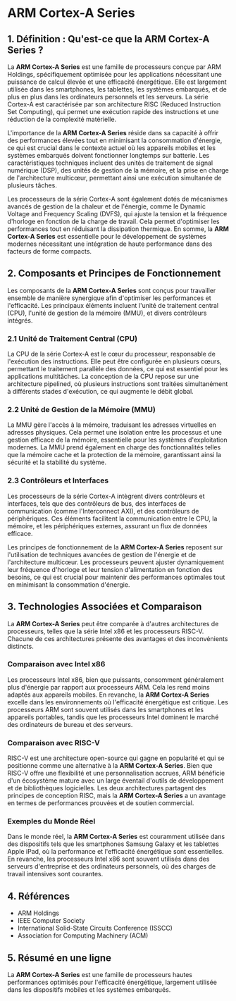 # ARM Cortex-A Series

## 1. Définition : Qu'est-ce que la **ARM Cortex-A Series** ?
La **ARM Cortex-A Series** est une famille de processeurs conçue par ARM Holdings, spécifiquement optimisée pour les applications nécessitant une puissance de calcul élevée et une efficacité énergétique. Elle est largement utilisée dans les smartphones, les tablettes, les systèmes embarqués, et de plus en plus dans les ordinateurs personnels et les serveurs. La série Cortex-A est caractérisée par son architecture RISC (Reduced Instruction Set Computing), qui permet une exécution rapide des instructions et une réduction de la complexité matérielle.

L'importance de la **ARM Cortex-A Series** réside dans sa capacité à offrir des performances élevées tout en minimisant la consommation d'énergie, ce qui est crucial dans le contexte actuel où les appareils mobiles et les systèmes embarqués doivent fonctionner longtemps sur batterie. Les caractéristiques techniques incluent des unités de traitement de signal numérique (DSP), des unités de gestion de la mémoire, et la prise en charge de l'architecture multicœur, permettant ainsi une exécution simultanée de plusieurs tâches.

Les processeurs de la série Cortex-A sont également dotés de mécanismes avancés de gestion de la chaleur et de l'énergie, comme le Dynamic Voltage and Frequency Scaling (DVFS), qui ajuste la tension et la fréquence d'horloge en fonction de la charge de travail. Cela permet d'optimiser les performances tout en réduisant la dissipation thermique. En somme, la **ARM Cortex-A Series** est essentielle pour le développement de systèmes modernes nécessitant une intégration de haute performance dans des facteurs de forme compacts.

## 2. Composants et Principes de Fonctionnement
Les composants de la **ARM Cortex-A Series** sont conçus pour travailler ensemble de manière synergique afin d'optimiser les performances et l'efficacité. Les principaux éléments incluent l'unité de traitement central (CPU), l'unité de gestion de la mémoire (MMU), et divers contrôleurs intégrés.

### 2.1 Unité de Traitement Central (CPU)
La CPU de la série Cortex-A est le cœur du processeur, responsable de l'exécution des instructions. Elle peut être configurée en plusieurs cœurs, permettant le traitement parallèle des données, ce qui est essentiel pour les applications multitâches. La conception de la CPU repose sur une architecture pipelined, où plusieurs instructions sont traitées simultanément à différents stades d'exécution, ce qui augmente le débit global.

### 2.2 Unité de Gestion de la Mémoire (MMU)
La MMU gère l'accès à la mémoire, traduisant les adresses virtuelles en adresses physiques. Cela permet une isolation entre les processus et une gestion efficace de la mémoire, essentielle pour les systèmes d'exploitation modernes. La MMU prend également en charge des fonctionnalités telles que la mémoire cache et la protection de la mémoire, garantissant ainsi la sécurité et la stabilité du système.

### 2.3 Contrôleurs et Interfaces
Les processeurs de la série Cortex-A intègrent divers contrôleurs et interfaces, tels que des contrôleurs de bus, des interfaces de communication (comme l'Interconnect AXI), et des contrôleurs de périphériques. Ces éléments facilitent la communication entre le CPU, la mémoire, et les périphériques externes, assurant un flux de données efficace.

Les principes de fonctionnement de la **ARM Cortex-A Series** reposent sur l'utilisation de techniques avancées de gestion de l'énergie et de l'architecture multicœur. Les processeurs peuvent ajuster dynamiquement leur fréquence d'horloge et leur tension d'alimentation en fonction des besoins, ce qui est crucial pour maintenir des performances optimales tout en minimisant la consommation d'énergie.

## 3. Technologies Associées et Comparaison
La **ARM Cortex-A Series** peut être comparée à d'autres architectures de processeurs, telles que la série Intel x86 et les processeurs RISC-V. Chacune de ces architectures présente des avantages et des inconvénients distincts.

### Comparaison avec Intel x86
Les processeurs Intel x86, bien que puissants, consomment généralement plus d'énergie par rapport aux processeurs ARM. Cela les rend moins adaptés aux appareils mobiles. En revanche, la **ARM Cortex-A Series** excelle dans les environnements où l'efficacité énergétique est critique. Les processeurs ARM sont souvent utilisés dans les smartphones et les appareils portables, tandis que les processeurs Intel dominent le marché des ordinateurs de bureau et des serveurs.

### Comparaison avec RISC-V
RISC-V est une architecture open-source qui gagne en popularité et qui se positionne comme une alternative à la **ARM Cortex-A Series**. Bien que RISC-V offre une flexibilité et une personnalisation accrues, ARM bénéficie d'un écosystème mature avec un large éventail d'outils de développement et de bibliothèques logicielles. Les deux architectures partagent des principes de conception RISC, mais la **ARM Cortex-A Series** a un avantage en termes de performances prouvées et de soutien commercial.

### Exemples du Monde Réel
Dans le monde réel, la **ARM Cortex-A Series** est couramment utilisée dans des dispositifs tels que les smartphones Samsung Galaxy et les tablettes Apple iPad, où la performance et l'efficacité énergétique sont essentielles. En revanche, les processeurs Intel x86 sont souvent utilisés dans des serveurs d'entreprise et des ordinateurs personnels, où des charges de travail intensives sont courantes.

## 4. Références
- ARM Holdings
- IEEE Computer Society
- International Solid-State Circuits Conference (ISSCC)
- Association for Computing Machinery (ACM)

## 5. Résumé en une ligne
La **ARM Cortex-A Series** est une famille de processeurs hautes performances optimisés pour l'efficacité énergétique, largement utilisée dans les dispositifs mobiles et les systèmes embarqués.